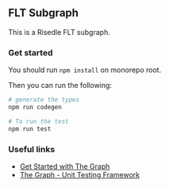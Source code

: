 ## FLT Subgraph

This is a Risedle FLT subgraph.

### Get started

You should run `npm install` on monorepo root.

Then you can run the following:

```sh
# generate the types
npm run codegen

# To run the test
npm run test
```

### Useful links

-   [Get Started with The Graph](https://thegraph.com/docs/en/)
-   [The Graph - Unit Testing Framework](https://thegraph.com/docs/en/developer/matchstick/)
